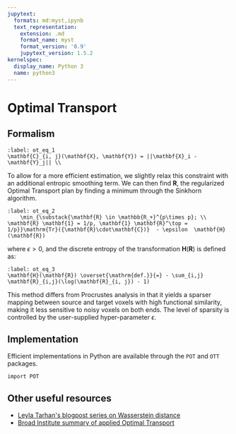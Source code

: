 ```yaml
---
jupytext:
  formats: md:myst,ipynb
  text_representation:
    extension: .md
    format_name: myst
    format_version: '0.9'
    jupytext_version: 1.5.2
kernelspec:
  display_name: Python 3
  name: python3
---
```


# Optimal Transport

## Formalism

```{math}
:label: ot_eq_1
\mathbf{C}_{i, j}(\mathbf{X}, \mathbf{Y}) = ||\mathbf{X}_i - \mathbf{Y}_j|| \\
```

To allow for a more efficient estimation, we slightly relax this constraint with an additional entropic smoothing term. We can then find $\mathbf{R}$, the regularized Optimal Transport plan by finding a minimum through the Sinkhorn algorithm.

```{math}
:label: ot_eq_2
    \min_{\substack{\mathbf{R} \in \mathbb{R_+}^{p\times p}; \\ \mathbf{R} \mathbf{1} = 1/p, \mathbf{1} \mathbf{R}^\top = 1/p}}\mathrm{Tr}({\mathbf{R}\cdot\mathbf{C})}  - \epsilon  \mathbf{H}(\mathbf{R})
```

where $\epsilon > 0$, and  the discrete entropy of the transformation $\mathbf{H}(\mathbf{R})$ is defined as:

```{math}
:label: ot_eq_3
\mathbf{H}(\mathbf{R}) \overset{\mathrm{def.}}{=} - \sum_{i,j} \mathbf{R}_{i,j}(\log(\mathbf{R}_{i, j}) - 1)
```

This method differs from Procrustes analysis in that it yields a sparser mapping between source and target voxels with high functional similarity, making it less sensitive to noisy voxels on both ends. The level of sparsity is controlled by the user-supplied hyper-parameter $\epsilon$.

## Implementation

Efficient implementations in Python are available through the `POT` and `OTT` packages.

```{code-cell} python3
import POT
```

## Other useful resources

* [Leyla Tarhan's blogpost series on Wasserstein distance](http://lytarhan.rbind.io/categories/wasserstein-distance/)
* [Broad Institute summary of applied Optimal Transport](https://www.youtube.com/watch?v=aio1lAE-h_I)